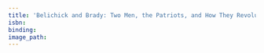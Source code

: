 ```yaml
---
title: 'Belichick and Brady: Two Men, the Patriots, and How They Revolutionized Football'
isbn:
binding:
image_path:
---
```

